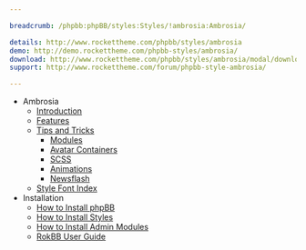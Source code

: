 ```yaml
---

breadcrumb: /phpbb:phpBB/styles:Styles/!ambrosia:Ambrosia/

details: http://www.rockettheme.com/phpbb/styles/ambrosia
demo: http://demo.rockettheme.com/phpbb-styles/ambrosia/
download: http://www.rockettheme.com/phpbb/styles/ambrosia/modal/downloads
support: http://www.rockettheme.com/forum/phpbb-style-ambrosia/

---
```


* Ambrosia
	* [Introduction](INDEX.md#introduction)
	* [Features](INDEX.md#features)
    * [Tips and Tricks](tips.md)
        * [Modules](tips.md#modules)
        * [Avatar Containers](tips.md#colors-for-rounded-avatar-containers)
        * [SCSS](tips.md#scss-compiler)
        * [Animations](tips.md#animation)
        * [Newsflash](tips.md#newsflash)
    * [Style Font Index](../../../technical_tips/general/font_index.md)
* Installation
	* [How to Install phpBB](../../start/install_31.md)
	* [How to Install Styles](../../start/styles_31.md)
	* [How to Install Admin Modules](../../start/styles_31.md#installing-administrative-modules)
    * [RokBB User Guide](../../start/user_guide.md)
